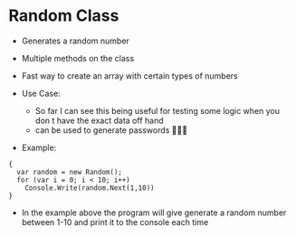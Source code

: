 # Random Class

* Generates a random number

* Multiple methods on the class

* Fast way to create an array with certain types of numbers

* Use Case:
  * So far I can see this being useful for testing some logic when you don t have the exact data off hand
  * can be used to generate passwords 🤷🏿‍♂️

* Example:

```(C#)
{
  var random = new Random();
  for (var i = 0; i < 10; i++)
    Console.Write(random.Next(1,10))
}
```

* In the example above the program will give generate a random number between 1-10 and print it to the console each time